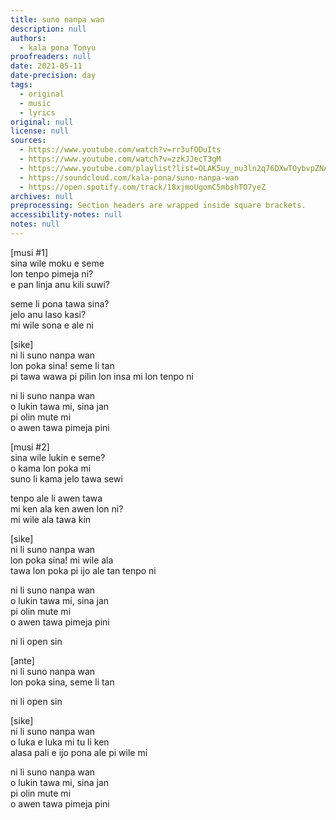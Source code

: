 ```yaml
---
title: suno nanpa wan
description: null
authors:
  - kala pona Tonyu
proofreaders: null
date: 2021-05-11
date-precision: day
tags:
  - original
  - music
  - lyrics
original: null
license: null
sources:
  - https://www.youtube.com/watch?v=rr3ufODuIts
  - https://www.youtube.com/watch?v=zzkJJecT3gM
  - https://www.youtube.com/playlist?list=OLAK5uy_nu3ln2q76DXwTOybvpZNAf5n5fuIW9J28
  - https://soundcloud.com/kala-pona/suno-nanpa-wan
  - https://open.spotify.com/track/18xjmoUgomC5mbshTO7yeZ
archives: null
preprocessing: Section headers are wrapped inside square brackets.
accessibility-notes: null
notes: null
---
```


\[musi #1]  \
sina wile moku e seme  \
lon tenpo pimeja ni?  \
e pan linja anu kili suwi?

seme li pona tawa sina?  \
jelo anu laso kasi?  \
mi wile sona e ale ni

\[sike]  \
ni li suno nanpa wan  \
lon poka sina! seme li tan  \
pi tawa wawa pi pilin lon insa mi lon tenpo ni

ni li suno nanpa wan  \
o lukin tawa mi, sina jan  \
pi olin mute mi  \
o awen tawa pimeja pini

\[musi #2]  \
sina wile lukin e seme?  \
o kama lon poka mi  \
suno li kama jelo tawa sewi

tenpo ale li awen tawa  \
mi ken ala ken awen lon ni?  \
mi wile ala tawa kin

\[sike]  \
ni li suno nanpa wan  \
lon poka sina! mi wile ala  \
tawa lon poka pi ijo ale tan tenpo ni

ni li suno nanpa wan  \
o lukin tawa mi, sina jan  \
pi olin mute mi  \
o awen tawa pimeja pini

ni li open sin

\[ante]  \
ni li suno nanpa wan  \
lon poka sina, seme li tan

ni li open sin

\[sike]  \
ni li suno nanpa wan  \
o luka e luka mi tu li ken  \
alasa pali e ijo pona ale pi wile mi

ni li suno nanpa wan  \
o lukin tawa mi, sina jan  \
pi olin mute mi  \
o awen tawa pimeja pini
